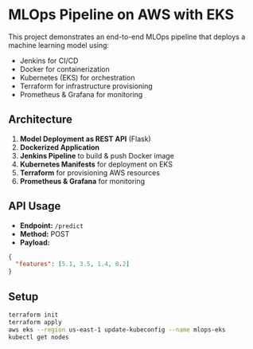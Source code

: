 
# MLOps Pipeline on AWS with EKS

This project demonstrates an end-to-end MLOps pipeline that deploys a machine learning model using:

- Jenkins for CI/CD
- Docker for containerization
- Kubernetes (EKS) for orchestration
- Terraform for infrastructure provisioning
- Prometheus & Grafana for monitoring

## Architecture

1. **Model Deployment as REST API** (Flask)
2. **Dockerized Application**
3. **Jenkins Pipeline** to build & push Docker image
4. **Kubernetes Manifests** for deployment on EKS
5. **Terraform** for provisioning AWS resources
6. **Prometheus & Grafana** for monitoring

## API Usage

- **Endpoint:** `/predict`
- **Method:** POST
- **Payload:**
```json
{
  "features": [5.1, 3.5, 1.4, 0.2]
}
```

## Setup

```bash
terraform init
terraform apply
aws eks --region us-east-1 update-kubeconfig --name mlops-eks
kubectl get nodes
```
